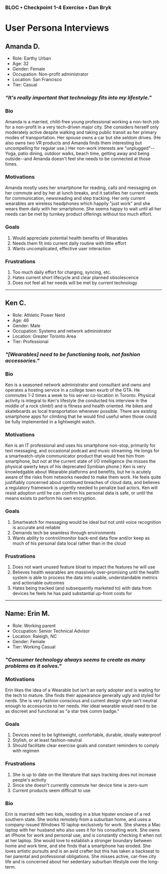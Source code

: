 ### **BLOC** • Checkpoint 1-4 Exercise • Dan Bryk

# User Persona Interviews

## **Amanda D.**
  * Role: Earthy Urban
  * Age: 32
  * Gender: Female
  * Occupation: Non-profit administrator
  * Location: San Francisco
  * Tier: Casual

### _“It's really important that technology fits into my lifestyle.”_

### Bio
Amanda is a married, child-free young professional working a non-tech job for a non-profit in a very tech-driven major city. She considers herself only moderately active despite walking and taking public transit as her primary modes of transportation. Her spouse owns a car but she seldom drives. (He also owns two VR products and Amanda finds them interesting but uncompelling for regular use.) Her non-work interests are "unplugged"--Yoga, patio dining, outdoor walks, beach time, getting away and being outside--and Amanda doesn't feel she needs to be connected at those times.

### Motivations
Amanda mostly uses her smartphone for reading, calls and messaging on her commute and by her at lunch breaks, and it satisfies her current needs for communication, newsreading and step tracking. Her only current wearables are wireless headphones which happily "just work" and she wears them daily with her smartphone. She seems happy to wait until all her needs can be met by turnkey product offerings without too much effort.

### Goals
1. Would appreciate potential health benefits of Wearables
2. Needs them fit into current daily routine with little effort
3. Wants uncomplicated, effective user interaction

### Frustrations
1. Too much daily effort for charging, syncing, etc.
2. Hates current short lifecycle and clear planned obsolescence
3. Does not feel all her needs will be met by current technology


---------

## **Ken C.**
  * Role: Athletic Power Nerd
  * Age: 46
  * Gender: Male
  * Occupation: Systems and network administrator
  * Location: Greater Toronto Area
  * Tier: Professional

### _"[Wearables] need to be functioning tools, not fashion accessories."_

### Bio
Ken is a seasoned network administrator and consultant and owns and operates a hosting service in a college town exurb of the GTA. He commutes 1-2 times a week to his server co-location in Toronto. Physical activity is integral to Ken's lifestyle (he conducted his interview in the middle of a rock climb!) and is fitness and health oriented. He bikes and skateboards as local transportation whenever possible. There are existing smartphone apps for climbing that he would find useful when those could be fully implemented in a lightweight watch.

### Motivations
Ken is an IT professional and uses his smartphone non-stop, primarily for text messaging, and occasional podcast and music streaming. He longs for a smartwatch-style communicator product that would free him from smartphone, but not at the current state of I/O intelligence (he misses the physical qwerty keys of his deprecated Symbian phone.) Ken is very knowledgable about Wearable platforms and benefits, but he is acutely aware of the risks from networks needed to make them work. He feels quite justifiably concerned about continued breaches of cloud data, and believes a regulatory framework is urgently needed to penalize bad actors. Ken will resist adoption until he can confirm his personal data is safe, or until the means exists to perform his own encryption.

### Goals
1. Smartwatch for messaging would be ideal but not until voice recognition is accurate and reliable
2. Demands tech be seamless through environments
3. Wants ability to control/monitor back-end data flow and/or keep as much of his personal data local rather than in the cloud

### Frustrations
1. Does not want unused feature bloat to impact the features he will use
2. Believes health wearables are massively over-promising until the health system is able to process the data into usable, understandable metrics and actionable outcomes
3. Hates being tracked (and subsequently marketed to) with data from devices he feels he has paid substantial up-front costs for

---------

## Name: **Erin M.**
  * Role: Working parent
  * Occupation: Senior Technical Advisor
  * Location: Raleigh, NC
  * Gender: Female
  * Tier: Working Casual

### _"Consumer technology always seems to create as many problems as it solves."_

### Motivations
Erin likes the idea of a Wearable but isn't an early adopter and is waiting for the tech to mature. She finds their appearance generally ugly and styled for nerds. She is very fashion conscious and current design style isn't neutral enough to accessorize to her needs. Her ideal wearable would need to be as discreet and functional as "a star trek comm badge."

### Goals
1. Devices need to be lightweight, comfortable, durable, ideally waterproof
2. Stylish, or at least fashion-neutral
3. Should facilitate clear exercise goals and constant reminders to comply with regimen

### Frustrations
1. She is up to date on the literature that says tracking does not increase people's activity
2. Since she doesn't currently commute her device time is zero-sum
3. Current products seem difficult to use

### Bio
Erin is married with two kids, residing in a blue hipster enclave of a red southern state.
She works remotely from a suburban home, and uses a company-issued Windows 10 laptop exclusively for work. She shares a Mac laptop with her husband who also uses it for his consulting work. She owns an iPhone for work and personal use, and is constantly checking it when not at her laptop. She would love to establish a stronger boundary between home and work time, and she finds that a smartphone has eroded. She loves artistic pursuits and is an avid crafter but this has taken a backseat to her parental and professional obligations. She misses active, car-free city life and is concerned about her sedentary suburban lifestyle over the long-term.
